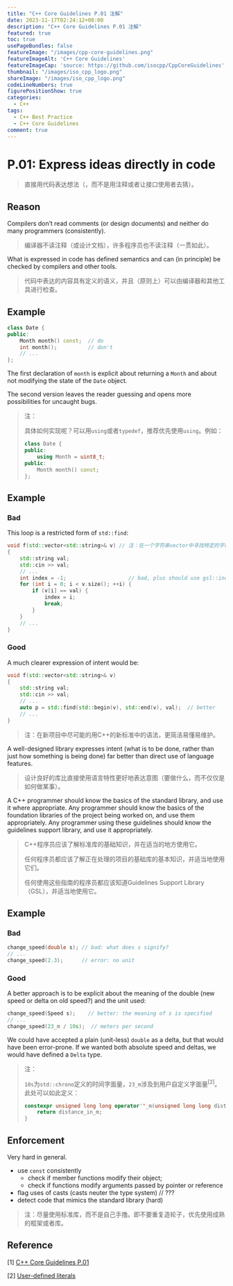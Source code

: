 ```yaml
---
title: "C++ Core Guidelines P.01 注解"
date: 2023-11-17T02:24:12+08:00
description: "C++ Core Guidelines P.01 注解"
featured: true
toc: true
usePageBundles: false
featureImage: "/images/cpp-core-guidelines.png"
featureImageAlt: 'C++ Core Guidelines'
featureImageCap: 'source: https://github.com/isocpp/CppCoreGuidelines'
thumbnail: "/images/iso_cpp_logo.png"
shareImage: "/images/iso_cpp_logo.png"
codeLineNumbers: true
figurePositionShow: true
categories:
  - C++
tags:
  - C++ Best Practice
  - C++ Core Guidelines
comment: true
---
```


# P.01: Express ideas directly in code

> 直接用代码表达想法（，而不是用注释或者让接口使用者去猜）。

## Reason

Compilers don’t read comments (or design documents) and neither do many programmers (consistently).

> 编译器不读注释（或设计文档），许多程序员也不读注释（一贯如此）。

What is expressed in code has defined semantics and can (in principle) be checked by compilers and other tools.

> 代码中表达的内容具有定义的语义，并且（原则上）可以由编译器和其他工具进行检查。

## Example

```c++
class Date {
public:
    Month month() const;  // do
    int month();          // don't
    // ...
};
```

The first declaration of `month` is explicit about returning a `Month` and about not modifying the state of the `Date` object.

The second version leaves the reader guessing and opens more possibilities for uncaught bugs.

> 注：
>
> 具体如何实现呢？可以用`using`或者`typedef`，推荐优先使用`using`。例如：
>
> ```c++
> class Date {
> public:
>     using Month = uint8_t;
> public:
>     Month month() const;
> };
> ```

## Example

### Bad

This loop is a restricted form of `std::find`:

```c++
void f(std::vector<std::string>& v) // 注：在一个字符串vector中寻找特定的字符串
{
    std::string val;
    std::cin >> val;
    // ...
    int index = -1;                    // bad, plus should use gsl::index
    for (int i = 0; i < v.size(); ++i) {
        if (v[i] == val) {
            index = i;
            break;
        }
    }
    // ...
}
```

### Good

A much clearer expression of intent would be:

```c++
void f(std::vector<std::string>& v)
{
    std::string val;
    std::cin >> val;
    // ...
    auto p = std::find(std::begin(v), std::end(v), val);  // better
    // ...
}
```

> 注：在新项目中尽可能的用C++的新标准中的语法，更简洁易懂易维护。
>

A well-designed library expresses intent (what is to be done, rather than just how something is being done) far better than direct use of language features.

> 设计良好的库比直接使用语言特性更好地表达意图（要做什么，而不仅仅是如何做某事）。

A C++ programmer should know the basics of the standard library, and use it where appropriate. Any programmer should know the basics of the foundation libraries of the project being worked on, and use them appropriately. Any programmer using these guidelines should know the guidelines support library, and use it appropriately.

> C++程序员应该了解标准库的基础知识，并在适当的地方使用它。
>
> 任何程序员都应该了解正在处理的项目的基础库的基本知识，并适当地使用它们。
>
> 任何使用这些指南的程序员都应该知道Guidelines Support Library（GSL），并适当地使用它。

## Example

### Bad

```c++
change_speed(double s);	// bad: what does s signify?
// ...
change_speed(2.3);		// error: no unit
```

### Good

A better approach is to be explicit about the meaning of the double (new speed or delta on old speed?) and the unit used:

```c++
change_speed(Speed s);    // better: the meaning of s is specified
// ...
change_speed(23_m / 10s);  // meters per second
```

We could have accepted a plain (unit-less) `double` as a delta, but that would have been error-prone. If we wanted both absolute speed and deltas, we would have defined a `Delta` type.

> 注：
>
> `10s`为`std::chrono`定义的时间字面量，`23_m`涉及到用户自定义字面量<sup>[2]</sup>。此处可以如此定义：
>
> ```c++
> constexpr unsigned long long operator''_m(unsigned long long distance_in_m) {
>     return distance_in_m;
> }
> ```

## Enforcement

Very hard in general.

- use `const` consistently
  - check if member functions modify their object;
  - check if functions modify arguments passed by pointer or reference
- flag uses of casts (casts neuter the type system) // ???
- detect code that mimics the standard library (hard)

> 注：尽量使用标准库，而不是自己手撸。即不要重复造轮子，优先使用成熟的框架或者库。

## Reference

[1] [C++ Core Guidelines P.01](https://isocpp.github.io/CppCoreGuidelines/CppCoreGuidelines#p1-express-ideas-directly-in-code)

[2] [User-defined literals](https://en.cppreference.com/w/cpp/language/user_literal)
